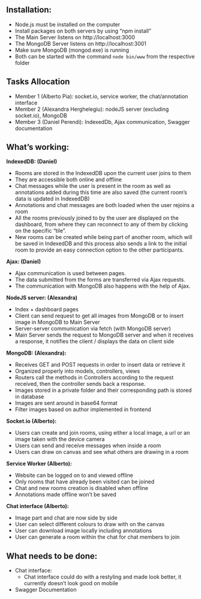 ## Installation:

- Node.js must be installed on the computer
- Install packages on both servers by using “npm install”
- The Main Server listens on http://localhost:3000
- The MongoDB Server listens on http://localhost:3001
- Make sure MongoDB (mongod.exe) is running
- Both can be started with the command `node bin/www` from the respective folder

## Tasks Allocation
- Member 1 (Alberto Pia): socket.io, service worker, the chat/annotation interface
- Member 2 (Alexandra Herghelegiu): nodeJS server (excluding socket.io), MongoDB
- Member 3 (Daniel Perendi): IndexedDb, Ajax communication, Swagger documentation


## What’s working:

**IndexedDB: (Daniel)**
* Rooms are stored in the IndexedDB upon the current user joins to them
* They are accessible both online and offline
* Chat messages while the user is present in the room as well as annotations added during this time are also saved (the current room’s data is updated in IndexedDB)
* Annotations and chat messages are both loaded when the user rejoins a room
* All the rooms previously joined to by the user are displayed on the dashboard, from where they can reconnect to any of them by clicking on the specific “tile”.
* New rooms can be created while being part of another room, which will be saved in IndexedDB and this process also sends a link to the initial room to provide an easy connection option to the other participants.

**Ajax: (Daniel)**
* Ajax communication is used between pages.
* The data submitted from the forms are transferred via Ajax requests.
* The communication with MongoDB also happens with the help of Ajax.

**NodeJS server: (Alexandra)**
* Index + dashboard pages
* Client can send request to get all images from MongoDB or to insert image in MongoDB to Main Server
* Server-server communication via fetch (with MongoDB server)
* Main Server sends the request to MongoDB server and when it receives a response, it notifies the client / displays the data on client side

**MongoDB: (Alexandra):**
* Receives GET and POST requests in order to insert data or retrieve it
* Organized properly into models, controllers, views
* Routers call the methods in Controllers according to the request received, then the controller sends back a response.
* Images stored in a private folder and their corresponding path is stored in database
* Images are sent around in base64 format
* Filter images based on author implemented in frontend


**Socket.io (Alberto):**
* Users can create and join rooms, using either a local image, a url or an image taken with the device camera
* Users can send and receive messages when inside a room
* Users can draw on canvas and see what others are drawing in a room

**Service Worker  (Alberto):**
* Website can be logged on to and viewed offline
* Only rooms that have already been visited can be joined
* Chat and new rooms creation is disabled when offline
* Annotations made offline won’t be saved

**Chat interface  (Alberto):**
* Image part and chat are now side by side
* User can select different colours to draw with on the canvas
* User can download image locally including annotations
* User can generate a room within the chat for chat members to join


## What needs to be done:
* Chat interface:
    - Chat interface could do with a restyling and made look better, it currently doesn’t look good on mobile
* Swagger Documentation
